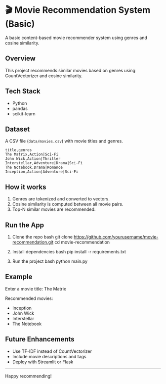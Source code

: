 # 🎬 Movie Recommendation System (Basic)

A basic content-based movie recommender system using genres and cosine similarity.

##  Overview
This project recommends similar movies based on genres using CountVectorizer and cosine similarity.

##  Tech Stack
- Python
- pandas
- scikit-learn

##  Dataset
A CSV file (`data/movies.csv`) with movie titles and genres.

```
title,genres
The Matrix,Action|Sci-Fi
John Wick,Action|Thriller
Interstellar,Adventure|Drama|Sci-Fi
The Notebook,Drama|Romance
Inception,Action|Adventure|Sci-Fi
```

##  How it works
1. Genres are tokenized and converted to vectors.
2. Cosine similarity is computed between all movie pairs.
3. Top-N similar movies are recommended.

##  Run the App
1. Clone the repo
bash
git clone https://github.com/yourusername/movie-recommendation.git
cd movie-recommendation

2. Install dependencies
bash
pip install -r requirements.txt

3. Run the project
bash
python main.py


##  Example

Enter a movie title: The Matrix

Recommended movies:
- Inception
- John Wick
- Interstellar
- The Notebook


##  Future Enhancements
- Use TF-IDF instead of CountVectorizer
- Include movie descriptions and tags
- Deploy with Streamlit or Flask

---

Happy recommending!
